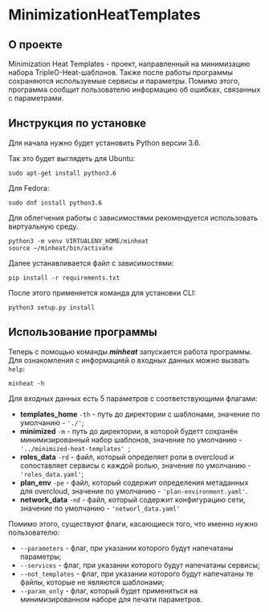 # MinimizationHeatTemplates
## О проекте
Minimization Heat Templates - проект, направленный на минимизацию набора TripleO-Heat-шаблонов. 
Также после работы программы сохраняются используемые сервисы и параметры. 
Помимо этого, программа сообщит пользователю информацию об ошибках, связанных с параметрами.
## Инструкция по установке

Для начала нужно будет установить Python версии 3.6. 

Так это будет выглядеть для Ubuntu:
```commandline
sudo apt-get install python3.6
```
Для Fedora:
```commandline
sudo dnf install python3.6
```

Для облегчения работы с зависимостями рекомендуется использовать виртуальную среду. 
```commandline
python3 -m venv VIRTUALENV_HOME/minheat
source ~/minheat/bin/activate
```
Далее устанавливается файл с зависимостями:
```commandline
pip install -r requirements.txt
```
После этого применяется команда для установки CLI:
```commandline
python3 setup.py install
```
## Использование программы
Теперь с помощью команды ***minheat*** запускается работа программы. 
Для ознакомления с информацией о входных данных можно вызвать `help`:
```commandline
minheat -h
```
Для входных данных есть 5 параметров с соответствующими флагами:
- **templates_home** `-th` - путь до директории с шаблонами, значение по умолчанию - `'./'`;
- **minimized** `-m` - путь до директории, в которой будетт сохранён минимизированный набор шаблонов, 
значение по умолчанию - `'../minimized-heat-templates' `;
- **roles_data** `-rd` - файл, который определяет роли в overcloud и сопоставляет сервисы с каждой ролью,
значение по умолчанию - `'roles_data.yaml'`;
- **plan_env** `-pe` - файл, который содержит определения метаданных для overcloud,
значение по умолчанию - `'plan-environment.yaml'`.
- **network_data** `-nd` - файл, который содержит конфигурацию сети,
значение по умолчанию - `'networl_data.yaml'`

Помимо этого, существуют флаги, касающиеся того, что именно нужно пользователю: 
- `--parameters` - флаг, при указании которого будут напечатаны параметры;
- `--services` - флаг, при указании которого будут напечатаны сервисы;
- `--not_templates` - флаг, при указании которого будут напечатаны те файлы, которые не являются
шаблонами;
- `--param_only` - флаг, который будет применяться на минимизированном наборе для печати параметров.
